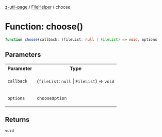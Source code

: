 [z-util-page](../../../README.md) / [FileHelper](../README.md) / choose

# Function: choose()

```ts
function choose(callback: (fileList: null | FileList) => void, options: chooseOption): void
```

## Parameters

<table>
<tr>
<th>Parameter</th>
<th>Type</th>
</tr>
<tr>
<td>

`callback`

</td>
<td>

(`fileList`: `null` \| `FileList`) => `void`

</td>
</tr>
<tr>
<td>

`options`

</td>
<td>

`chooseOption`

</td>
</tr>
</table>

## Returns

`void`
